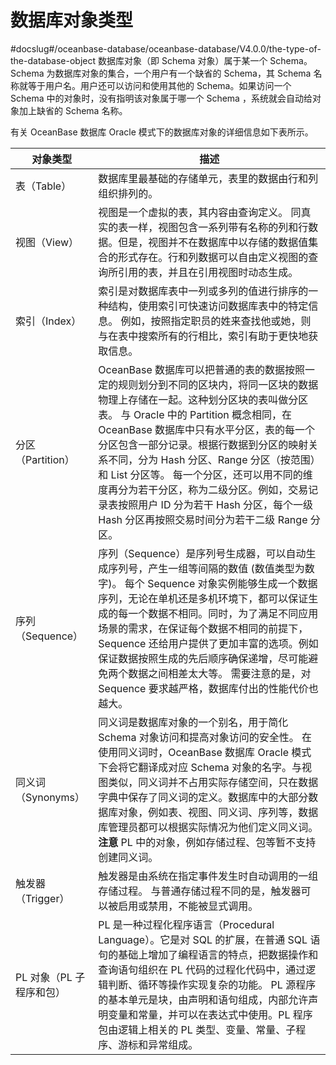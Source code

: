 数据库对象类型 
============================
#docslug#/oceanbase-database/oceanbase-database/V4.0.0/the-type-of-the-database-object
数据库对象（即 Schema 对象）属于某一个 Schema。Schema 为数据库对象的集合，一个用户有一个缺省的 Schema，其 Schema 名称就等于用户名。用户还可以访问和使用其他的 Schema。如果访问一个 Schema 中的对象时，没有指明该对象属于哪一个 Schema ，系统就会自动给对象加上缺省的 Schema 名称。

有关 OceanBase 数据库 Oracle 模式下的数据库对象的详细信息如下表所示。


|      对象类型       |                                                                                                                                                                     描述                                                                                                                                                                     |
|-----------------|--------------------------------------------------------------------------------------------------------------------------------------------------------------------------------------------------------------------------------------------------------------------------------------------------------------------------------------------|
| 表（Table）        | 数据库里最基础的存储单元，表里的数据由行和列组织排列的。                                                                                                                                                                                                                                                                                                               |
| 视图（View）        | 视图是一个虚拟的表，其内容由查询定义。 同真实的表一样，视图包含一系列带有名称的列和行数据。但是，视图并不在数据库中以存储的数据值集合的形式存在。行和列数据可以自由定义视图的查询所引用的表，并且在引用视图时动态生成。                                                                                                                                                                                                                   |
| 索引（Index）       | 索引是对数据库表中一列或多列的值进行排序的一种结构，使用索引可快速访问数据库表中的特定信息。 例如，按照指定职员的姓来查找他或她，则与在表中搜索所有的行相比，索引有助于更快地获取信息。                                                                                                                                                                                                                                   |
| 分区（Partition）   | OceanBase 数据库可以把普通的表的数据按照一定的规则划分到不同的区块内，将同一区块的数据物理上存储在一起。这种划分区块的表叫做分区表。 与 Oracle 中的 Partition 概念相同，在 OceanBase 数据库中只有水平分区，表的每一个分区包含一部分记录。根据行数据到分区的映射关系不同，分为 Hash 分区、Range 分区（按范围）和 List 分区等。 每一个分区，还可以用不同的维度再分为若干分区，称为二级分区。例如，交易记录表按照用户 ID 分为若干 Hash 分区，每个一级 Hash 分区再按照交易时间分为若干二级 Range 分区。 |
| 序列（Sequence）    | 序列（Sequence）是序列号生成器，可以自动生成序列号，产生一组等间隔的数值 (数值类型为数字)。 每个 Sequence 对象实例能够生成一个数据序列，无论在单机还是多机环境下，都可以保证生成的每一个数据不相同。同时，为了满足不同应用场景的需求，在保证每个数据不相同的前提下，Sequence 还给用户提供了更加丰富的选项。例如保证数据按照生成的先后顺序确保递增，尽可能避免两个数据之间相差太大等。 需要注意的是，对 Sequence 要求越严格，数据库付出的性能代价也越大。                                                              |
| 同义词（Synonyms）   | 同义词是数据库对象的一个别名，用于简化 Schema 对象访问和提高对象访问的安全性。 在使用同义词时，OceanBase 数据库 Oracle 模式下会将它翻译成对应 Schema 对象的名字。与视图类似，同义词并不占用实际存储空间，只在数据字典中保存了同义词的定义。数据库中的大部分数据库对象，例如表、视图、同义词、序列等，数据库管理员都可以根据实际情况为他们定义同义词。 <br>**注意**  PL 中的对象，例如存储过程、包等暂不支持创建同义词。                                                               |
| 触发器（Trigger）    | 触发器是由系统在指定事件发生时自动调用的一组存储过程。 与普通存储过程不同的是，触发器可以被启用或禁用，不能被显式调用。                                                                                                                                                                                                                                                                   |
| PL 对象（PL 子程序和包） | PL 是一种过程化程序语言（Procedural Language）。它是对 SQL 的扩展，在普通 SQL 语句的基础上增加了编程语言的特点，把数据操作和查询语句组织在 PL 代码的过程化代码中，通过逻辑判断、循环等操作实现复杂的功能。 PL 源程序的基本单元是块，由声明和语句组成，内部允许声明变量和常量，并可以在表达式中使用。PL 程序包由逻辑上相关的 PL 类型、变量、常量、子程序、游标和异常组成。                                                                                                                   |


